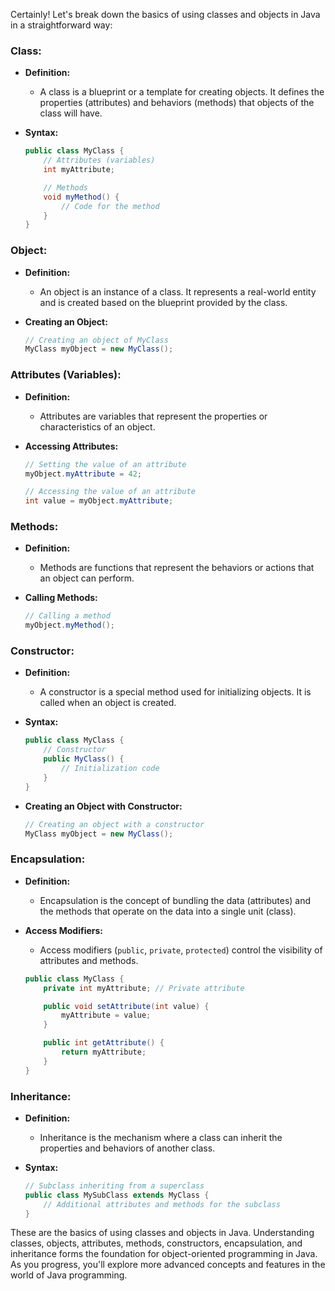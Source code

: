 Certainly! Let's break down the basics of using classes and objects in Java in a straightforward way:

### Class:

- **Definition:**
  - A class is a blueprint or a template for creating objects. It defines the properties (attributes) and behaviors (methods) that objects of the class will have.

- **Syntax:**
  ```java
  public class MyClass {
      // Attributes (variables)
      int myAttribute;

      // Methods
      void myMethod() {
          // Code for the method
      }
  }
  ```

### Object:

- **Definition:**
  - An object is an instance of a class. It represents a real-world entity and is created based on the blueprint provided by the class.

- **Creating an Object:**
  ```java
  // Creating an object of MyClass
  MyClass myObject = new MyClass();
  ```

### Attributes (Variables):

- **Definition:**
  - Attributes are variables that represent the properties or characteristics of an object.

- **Accessing Attributes:**
  ```java
  // Setting the value of an attribute
  myObject.myAttribute = 42;

  // Accessing the value of an attribute
  int value = myObject.myAttribute;
  ```

### Methods:

- **Definition:**
  - Methods are functions that represent the behaviors or actions that an object can perform.

- **Calling Methods:**
  ```java
  // Calling a method
  myObject.myMethod();
  ```

### Constructor:

- **Definition:**
  - A constructor is a special method used for initializing objects. It is called when an object is created.

- **Syntax:**
  ```java
  public class MyClass {
      // Constructor
      public MyClass() {
          // Initialization code
      }
  }
  ```

- **Creating an Object with Constructor:**
  ```java
  // Creating an object with a constructor
  MyClass myObject = new MyClass();
  ```

### Encapsulation:

- **Definition:**
  - Encapsulation is the concept of bundling the data (attributes) and the methods that operate on the data into a single unit (class).

- **Access Modifiers:**
  - Access modifiers (`public`, `private`, `protected`) control the visibility of attributes and methods.

  ```java
  public class MyClass {
      private int myAttribute; // Private attribute

      public void setAttribute(int value) {
          myAttribute = value;
      }

      public int getAttribute() {
          return myAttribute;
      }
  }
  ```

### Inheritance:

- **Definition:**
  - Inheritance is the mechanism where a class can inherit the properties and behaviors of another class.

- **Syntax:**
  ```java
  // Subclass inheriting from a superclass
  public class MySubClass extends MyClass {
      // Additional attributes and methods for the subclass
  }
  ```

These are the basics of using classes and objects in Java. Understanding classes, objects, attributes, methods, constructors, encapsulation, and inheritance forms the foundation for object-oriented programming in Java. As you progress, you'll explore more advanced concepts and features in the world of Java programming.